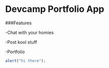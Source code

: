 # Devcamp Portfolio App

###Features

-Chat with your homies

-Post kool stuff

-Portfolio

```javascript
alert("hi there");
```

